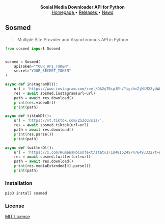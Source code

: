 <p align="center">
    <b>Sosial Media Downloader API for Python</b>
    <br>
    <a href="https://github.com/AyiinXd/sosmed">
        Homepage
    </a>
    •
    <a href="https://github.com/AyiinXd/sosmed/releases">
        Releases
    </a>
    •
    <a href="https://t.me/AyiinChannel">
        News
    </a>
</p>

## Sosmed

> Multiple Site Provider and Asynchronous API in Python

``` python
from sosmed import Sosmed


sosmed = Sosmed(
    apiToken="YOUR_API_TOKEN",
    secret="YOUR_SECRET_TOKEN"
)

async def instagramDl():
    url = 'https://www.instagram.com/reel/DA2qTBspJPh/?igsh=ZjM4M2ZydWFjYzRt';
    res = await sosmed.instagram(url=url)
    path = await res.download()
    print(res.videoUrl)
    print(path)

async def tiktokDl():
    url = 'https://vt.tiktok.com/ZS2oQvs1s/';
    res = await sosmed.tiktok(url=url)
    path = await res.download()
    print(res.parse())
    print(path)

async def twitterDl():
    url = 'https://x.com/HumansNoContext/status/1848152497476493332?t=wncNBDv7iRegV_lXgvcl3Q&s=19';
    res = await sosmed.twitter(url=url)
    path = await res.download()
    print(res.mediaExtended[0].parse())
    print(path)

```


### Installation

``` bash
pip3 install sosmed
```


### License

[MIT License](https://github.com/AyiinXd/pyPorn/blob/master/LICENSE)
